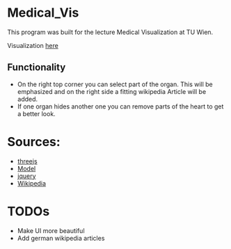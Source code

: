 # Medical_Vis
This program was built for the lecture Medical Visualization at TU Wien.

Visualization [here](https://ippon1.github.io/Medical_Vis/)

## Functionality
* On the right top corner you can select part of the organ. This will be emphasized and on the right side a fitting wikipedia Article will be added.
* If one organ hides another one you can remove parts of the heart to get a better look.

# Sources:
* [threejs](https://threejs.org/)
* [Model](http://lifesciencedb.jp/bp3d/?fbclid=IwAR1KWPydXGal56TpQECD6nJsdcyhLHbElKpUotss5UFEw22KZFBliX3ugtY)
* [jquery](https://jquery.com/)
* [Wikipedia](https://en.wikipedia.org)

# TODOs
* Make UI more beautiful
* Add german wikipedia articles
